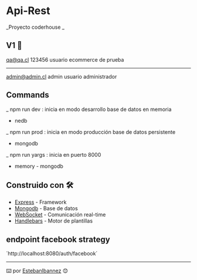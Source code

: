 # Api-Rest

_Proyecto coderhouse _

## V1 🚀

qa@qa.cl
123456
usuario ecommerce de prueba
____________________________
admin@admin.cl
admin
usuario administrador


## Commands
_ npm run dev : inicia en modo desarrollo base de datos en memoria 
* nedb

_ npm run prod : inicia en modo producción base de datos persistente 
* mongodb

_ npm run yargs : inicia en puerto 8000
* memory - mongodb


## Construido con 🛠️

* [Express](https://expressjs.com/es/4x/api.html) - Framework 
* [Mongodb](https://docs.mongodb.com/manual/) - Base de datos
* [WebSocket](https://socket.io/) - Comunicación real-time
* [Handlebars](https://www.npmjs.com/package/hbs/) - Motor de plantillas


## endpoint facebook strategy 
´http://localhost:8080/auth/facebook´

---
⌨️ por [EstebanIbannez](https://github.com/estebanibannez) 😊
